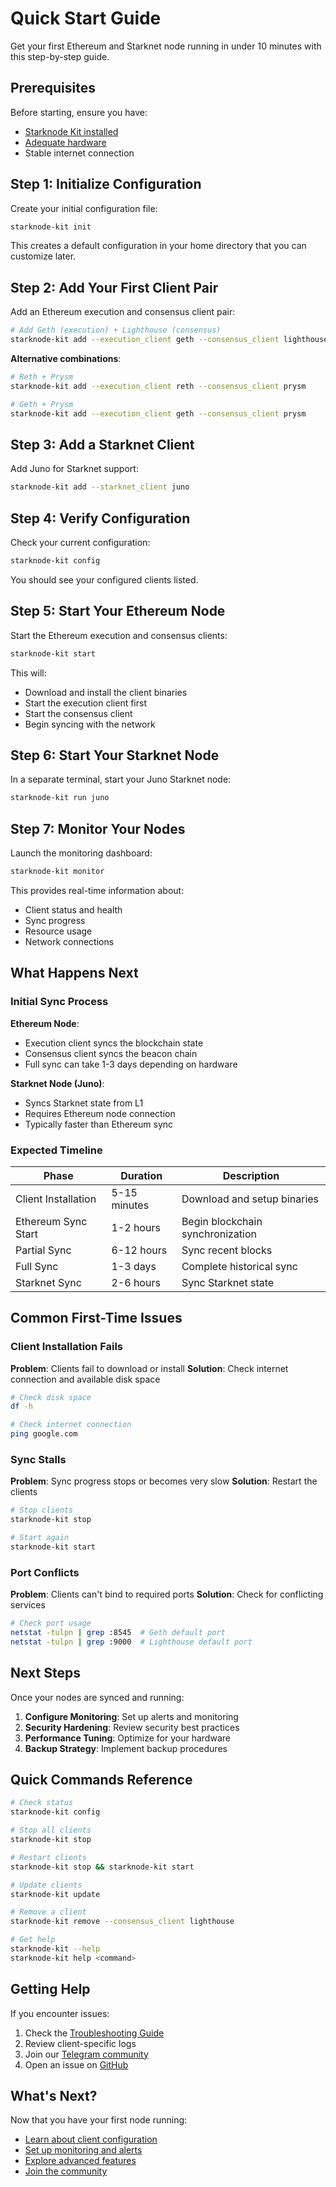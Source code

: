 # Quick Start Guide

Get your first Ethereum and Starknet node running in under 10 minutes with this step-by-step guide.

## Prerequisites

Before starting, ensure you have:
- [Starknode Kit installed](installation.md)
- [Adequate hardware](hardware-requirements.md)
- Stable internet connection

## Step 1: Initialize Configuration

Create your initial configuration file:

```bash
starknode-kit init
```

This creates a default configuration in your home directory that you can customize later.

## Step 2: Add Your First Client Pair

Add an Ethereum execution and consensus client pair:

```bash
# Add Geth (execution) + Lighthouse (consensus)
starknode-kit add --execution_client geth --consensus_client lighthouse
```

**Alternative combinations**:
```bash
# Reth + Prysm
starknode-kit add --execution_client reth --consensus_client prysm

# Geth + Prysm
starknode-kit add --execution_client geth --consensus_client prysm
```

## Step 3: Add a Starknet Client

Add Juno for Starknet support:

```bash
starknode-kit add --starknet_client juno
```

## Step 4: Verify Configuration

Check your current configuration:

```bash
starknode-kit config
```

You should see your configured clients listed.

## Step 5: Start Your Ethereum Node

Start the Ethereum execution and consensus clients:

```bash
starknode-kit start
```

This will:
- Download and install the client binaries
- Start the execution client first
- Start the consensus client
- Begin syncing with the network

## Step 6: Start Your Starknet Node

In a separate terminal, start your Juno Starknet node:

```bash
starknode-kit run juno
```

## Step 7: Monitor Your Nodes

Launch the monitoring dashboard:

```bash
starknode-kit monitor
```

This provides real-time information about:
- Client status and health
- Sync progress
- Resource usage
- Network connections

## What Happens Next

### Initial Sync Process

**Ethereum Node**:
- Execution client syncs the blockchain state
- Consensus client syncs the beacon chain
- Full sync can take 1-3 days depending on hardware

**Starknet Node (Juno)**:
- Syncs Starknet state from L1
- Requires Ethereum node connection
- Typically faster than Ethereum sync

### Expected Timeline

| Phase | Duration | Description |
|-------|----------|-------------|
| Client Installation | 5-15 minutes | Download and setup binaries |
| Ethereum Sync Start | 1-2 hours | Begin blockchain synchronization |
| Partial Sync | 6-12 hours | Sync recent blocks |
| Full Sync | 1-3 days | Complete historical sync |
| Starknet Sync | 2-6 hours | Sync Starknet state |

## Common First-Time Issues

### Client Installation Fails

**Problem**: Clients fail to download or install
**Solution**: Check internet connection and available disk space

```bash
# Check disk space
df -h

# Check internet connection
ping google.com
```

### Sync Stalls

**Problem**: Sync progress stops or becomes very slow
**Solution**: Restart the clients

```bash
# Stop clients
starknode-kit stop

# Start again
starknode-kit start
```

### Port Conflicts

**Problem**: Clients can't bind to required ports
**Solution**: Check for conflicting services

```bash
# Check port usage
netstat -tulpn | grep :8545  # Geth default port
netstat -tulpn | grep :9000  # Lighthouse default port
```

## Next Steps

Once your nodes are synced and running:

1. **Configure Monitoring**: Set up alerts and monitoring
2. **Security Hardening**: Review security best practices
3. **Performance Tuning**: Optimize for your hardware
4. **Backup Strategy**: Implement backup procedures

## Quick Commands Reference

```bash
# Check status
starknode-kit config

# Stop all clients
starknode-kit stop

# Restart clients
starknode-kit stop && starknode-kit start

# Update clients
starknode-kit update

# Remove a client
starknode-kit remove --consensus_client lighthouse

# Get help
starknode-kit --help
starknode-kit help <command>
```

## Getting Help

If you encounter issues:

1. Check the [Troubleshooting Guide](../operations/troubleshooting.md)
2. Review client-specific logs
3. Join our [Telegram community](https://t.me/+SCPbza9fk8dkYWI0)
4. Open an issue on [GitHub](https://github.com/thebuidl-grid/starknode-kit/issues)

## What's Next?

Now that you have your first node running:

- [Learn about client configuration](configuration.md)
- [Set up monitoring and alerts](../operations/monitoring.md)
- [Explore advanced features](../advanced/network-configuration.md)
- [Join the community](https://t.me/+SCPbza9fk8dkYWI0)
